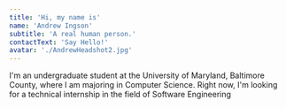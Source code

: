 ```yaml
---
title: 'Hi, my name is'
name: 'Andrew Ingson'
subtitle: 'A real human person.'
contactText: 'Say Hello!'
avatar: './AndrewHeadshot2.jpg'
---
```


I'm an undergraduate student at the University of Maryland, Baltimore County, where I am majoring in Computer Science. Right now, I'm looking for a technical internship in the field of Software Engineering
